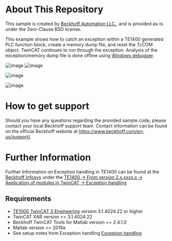 # About This Repository
This sample is created by [Beckhoff Automation LLC.](https://www.beckhoff.com/en-us/), and is provided as-is under the Zero-Clause BSD license.

This example shows how to catch an exception within a TE1400 generated PLC function block, create a memory dump file, and reset the TcCOM object. 
TwinCAT continues to run through the exception. 
Analysis of the exception/memory dump file is done offline using [Windows debugger](https://learn.microsoft.com/en-us/windows-hardware/drivers/debugger/).


![image](https://user-images.githubusercontent.com/19829308/171736513-46c10c1f-8b97-4aa6-a1e6-087b2e98cd15.png)
![image](https://user-images.githubusercontent.com/19829308/171736521-3cc8b0c0-a9c3-42c1-9d33-cfe78f7a23c8.png)

![image](https://user-images.githubusercontent.com/19829308/171737100-b23d31e4-92ef-4a8b-8e88-527ad394c8b9.png)

![image](https://user-images.githubusercontent.com/19829308/171737266-be94eb49-7eec-46bf-9c60-256ccb74242d.png)


# How to get support

Should you have any questions regarding the provided sample code, please contact your local Beckhoff support team. Contact information can be found on the official Beckhoff website at https://www.beckhoff.com/en-us/support/.

# Further Information

Further Information on Exception handling in TE1400 can be found at the [Beckhoff Infosys](https://infosys.beckhof.com) under the [TE1400 -> From version 2.x.xxxx.x -> Application of modules in TwinCAT -> Exception handling](https://infosys.beckhoff.com/content/1033/te1400_tc3_target_matlab/11335410315.html?id=3885529162355206359)

## Requirements

- [TE1000 TwinCAT 3 Engineering](https://www.beckhoff.com/en-en/products/automation/twincat/te1xxx-twincat-3-engineering/te1000.html) version 3.1.4024.22 or higher
- TwinCAT XAR version >= 3.1.4024.22
- Beckhoff TwinCAT Tools for Matlab version >= 2.4.1.0 
- Matlab version >= 2019a
- See setup notes from Exception handling [Exception handling](https://infosys.beckhoff.com/content/1033/te1400_tc3_target_matlab/11335410315.html?id=3885529162355206359)
